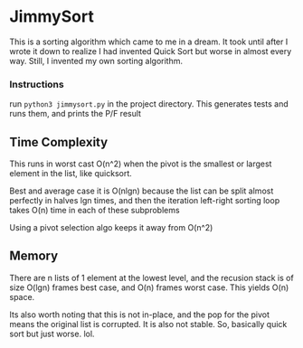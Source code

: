 # JimmySort
This is a sorting algorithm which came to me in a dream.
It took until after I wrote it down to realize I had invented
Quick Sort but worse in almost every way. Still, I invented
my own sorting algorithm.

### Instructions
run `python3 jimmysort.py` in the project directory. This generates
tests and runs them, and prints the P/F result

## Time Complexity
This runs in worst cast O(n^2) when the pivot is the smallest
or largest element in the list, like quicksort.

Best and average case it is O(nlgn) because the list can be
split almost perfectly in halves lgn times, and then the
iteration left-right sorting loop takes O(n) time in each of
these subproblems

Using a pivot selection algo keeps it away from O(n^2)

## Memory
There are n lists of 1 element at the lowest level, and the
recusion stack is of size O(lgn) frames best case, and O(n)
frames worst case. This yields O(n) space. 

Its also worth noting that this is not in-place, and the pop
for the pivot means the original list is corrupted. It is also
not stable. So, basically quick sort but just worse. lol.